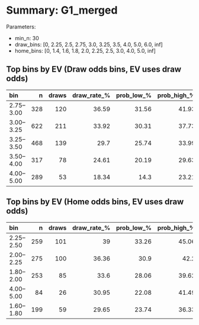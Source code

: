 # Summary: G1_merged

Parameters:
- min_n: 30
- draw_bins: [0, 2.25, 2.5, 2.75, 3.0, 3.25, 3.5, 4.0, 5.0, 6.0, inf]
- home_bins: [0, 1.4, 1.6, 1.8, 2.0, 2.25, 2.5, 3.0, 4.0, 5.0, inf]

## Top bins by EV (Draw odds bins, EV uses draw odds)
| bin       |   n |   draws |   draw_rate_% |   prob_low_% |   prob_high_% |   avg_draw_odds |   ev_est | enough_n   |
|:----------|----:|--------:|--------------:|-------------:|--------------:|----------------:|---------:|:-----------|
| 2.75–3.00 | 328 |     120 |         36.59 |        31.56 |         41.93 |           2.951 |   0.0797 | True       |
| 3.00–3.25 | 622 |     211 |         33.92 |        30.31 |         37.73 |           3.166 |   0.074  | True       |
| 3.25–3.50 | 468 |     139 |         29.7  |        25.74 |         33.99 |           3.389 |   0.0067 | True       |
| 3.50–4.00 | 317 |      78 |         24.61 |        20.19 |         29.63 |           3.779 |  -0.0701 | True       |
| 4.00–5.00 | 289 |      53 |         18.34 |        14.3  |         23.21 |           4.529 |  -0.1694 | True       |

## Top bins by EV (Home odds bins, EV uses draw odds)
| bin       |   n |   draws |   draw_rate_% |   prob_low_% |   prob_high_% |   avg_home_odds |   avg_draw_odds |   ev_est | enough_n   |
|:----------|----:|--------:|--------------:|-------------:|--------------:|----------------:|----------------:|---------:|:-----------|
| 2.25–2.50 | 259 |     101 |         39    |        33.26 |         45.06 |           2.403 |           3.076 |   0.1996 | True       |
| 2.00–2.25 | 275 |     100 |         36.36 |        30.9  |         42.2  |           2.155 |           3.161 |   0.1493 | True       |
| 1.80–2.00 | 253 |      85 |         33.6  |        28.06 |         39.62 |           1.918 |           3.274 |   0.1001 | True       |
| 4.00–5.00 |  84 |      26 |         30.95 |        22.08 |         41.49 |           4.592 |           3.341 |   0.0342 | True       |
| 1.60–1.80 | 199 |      59 |         29.65 |        23.74 |         36.33 |           1.715 |           3.452 |   0.0234 | True       |